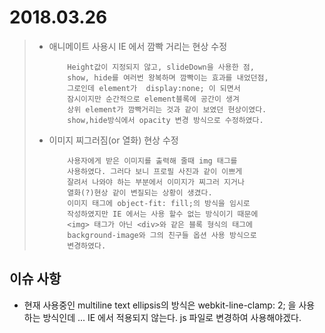 # 2018.03.26

> - 애니메이트 사용시 IE 에서 깜빡 거리는 현상 수정 
> 			
> 			Height값이 지정되지 않고, slideDown을 사용한 점,
> 			show, hide를 여러번 왕복하며 깜빡이는 효과를 내었던점,
> 			그로인데 element가  display:none; 이 되면서 
> 			잠시이지만 순간적으로 element블록에 공간이 생겨 
> 			상위 element가 깜빡거리는 것과 같이 보였던 현상이였다. 
> 			show,hide방식에서 opacity 변경 방식으로 수정하였다.
> 
>  
> - 이미지 찌그러짐(or 열화) 현상 수정
> 
> 			사용자에게 받은 이미지를 출력해 줄때 img 태그를 
> 			사용하였다. 그러다 보니 프로필 사진과 같이 이쁘게
> 			잘려서 나와야 하는 부분에서 이미지가 찌그러 지거나
> 			열화(?)현상 같이 변질되는 상황이 생겼다.
> 			이미지 태그에 object-fit: fill;의 방식을 임시로
> 			작성하였지만 IE 에서는 사용 할수 없는 방식이기 때문에
> 			<img> 태그가 아닌 <div>와 같은 블록 형식의 태그에
> 			background-image와 그의 친구들 옵션 사용 방식으로 
> 			변경하였다.
> 
> 			




## 이슈 사항

- 현재 사용중인 multiline text ellipsis의 방식은 webkit-line-clamp: 2; 을 사용 하는 방식인데 ... IE 에서 적용되지 않는다. js 파일로 변경하여 사용해야겠다.